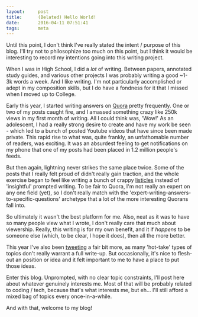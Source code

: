 ```yaml
---
layout:     post
title:      (Belated) Hello World!
date:       2016-04-11 07:51:41
tags:       meta
---
```


Until this point, I don't think I've really stated the intent / purpose of this blog. I'll try not to philosophize too much on this point, but I think it would be interesting to record my intentions going into this writing project.<!--break-->

When I was in High School, I did a *lot* of writing. Between papers, annotated study guides, and various other projects I was probably writing a good ~1-3k words a week. And I like writing. I'm not particularly accomplished or adept in my composition skills, but I do have a fondness for it that I missed when I moved up to College.

Early this year, I started writing answers on [Quora](https://www.quora.com/profile/Benjamin-Congdon-1) pretty frequently. One or two of my posts caught fire, and I amassed something crazy like 250k views in my first month of writing. All I could think was, 'Wow!' As an adolescent, I had a really strong desire to create and have my work be seen - which led to a bunch of posted Youtube videos that have since been made private. This rapid rise to what was, quite frankly, an unfathomable number of readers, was exciting. It was an absurdest feeling to get notifications on my phone that one of my posts had been placed in 1.2 million people's feeds.

But then again, lightning never strikes the same place twice. Some of the posts that I really felt proud of didn't really gain traction, and the whole exercise began to feel like writing a bunch of crappy [listicles](https://en.wikipedia.org/wiki/Listicle) instead of 'insightful' prompted writing. To be fair to Quora, I'm not really an expert on any one field (yet), so I don't really match with the 'expert-writing-answers-to-specific-questions' archetype that a lot of the more interesting Quorans fall into.

So ultimately it wasn't the best platform for me. Also, neat as it was to have so many people view what I wrote, I don't really care that much about viewership. Really, this writing is for my own benefit, and it if *happens* to be someone else (which, to be clear, I hope it does), then all the more better.

This year I've also been [tweeting](https://twitter.com/BenRCongdon) a fair bit more, as many 'hot-take' types of topics don't really warrant a full write-up. But occasionally, it's nice to flesh-out an position or idea and it felt important to me to have a place to put those ideas.

Enter this blog. Unprompted, with no clear topic constraints, I'll post here about whatever genuinely interests me. Most of that will be probably related to coding / tech, because that's what interests me, but eh... I'll still afford a mixed bag of topics every once-in-a-while.

And with that, welcome to my blog!